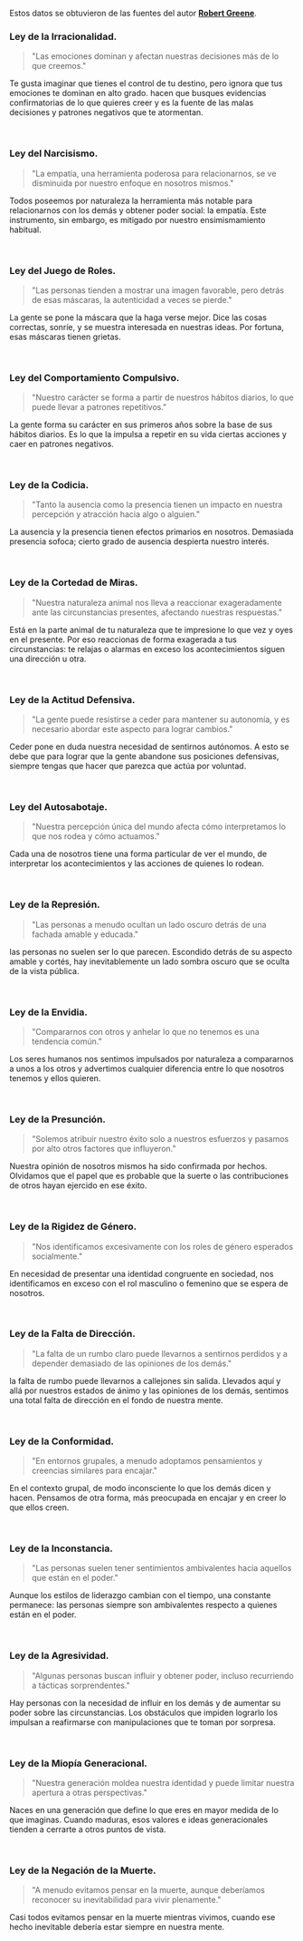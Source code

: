 Estos datos se obtuvieron de las fuentes del autor [**Robert Greene**](https://es.wikipedia.org/wiki/Robert_Greene_(escritor_estadounidense)).

### Ley de la Irracionalidad.
> "Las emociones dominan y afectan nuestras decisiones más de lo que creemos."

Te gusta imaginar que tienes el control de tu destino, pero ignora que tus emociones te dominan en alto grado. hacen que busques evidencias confirmatorias de lo que quieres creer y es la fuente de las malas decisiones y patrones negativos que te atormentan.

<br>

### Ley del Narcisismo.
> "La empatía, una herramienta poderosa para relacionarnos, se ve disminuida por nuestro enfoque en nosotros mismos."

Todos poseemos por naturaleza la herramienta más notable para relacionarnos con los demás y obtener poder social: la empatía. Este instrumento, sin embargo, es mitigado por nuestro ensimismamiento habitual.

<br>

### Ley del Juego de Roles.
> "Las personas tienden a mostrar una imagen favorable, pero detrás de esas máscaras, la autenticidad a veces se pierde."

La gente se pone la máscara que la haga verse mejor. Dice las cosas correctas, sonríe, y se muestra interesada en nuestras ideas. Por fortuna, esas máscaras tienen grietas.

<br>

### Ley del Comportamiento Compulsivo.
> "Nuestro carácter se forma a partir de nuestros hábitos diarios, lo que puede llevar a patrones repetitivos."

La gente forma su carácter en sus primeros años sobre la base de sus hábitos diarios. Es lo que la impulsa a repetir en su vida ciertas acciones y caer en patrones negativos.

<br>

### Ley de la Codicia.
> "Tanto la ausencia como la presencia tienen un impacto en nuestra percepción y atracción hacia algo o alguien."

La ausencia y la presencia tienen efectos primarios en nosotros. Demasiada presencia sofoca; cierto grado de ausencia despierta nuestro interés.

<br>

### Ley de la Cortedad de Miras.
> "Nuestra naturaleza animal nos lleva a reaccionar exageradamente ante las circunstancias presentes, afectando nuestras respuestas."

Está en la parte animal de tu naturaleza que te impresione lo que vez y oyes en el presente. Por eso reaccionas de forma exagerada a tus circunstancias: te relajas o alarmas en exceso los acontecimientos siguen una dirección u otra.

<br>

### Ley de la Actitud Defensiva.
> "La gente puede resistirse a ceder para mantener su autonomía, y es necesario abordar este aspecto para lograr cambios."

Ceder pone en duda nuestra necesidad de sentirnos autónomos. A esto se debe que para lograr que la gente abandone sus posiciones defensivas, siempre tengas que hacer que parezca que actúa por voluntad.

<br>

### Ley del Autosabotaje.
> "Nuestra percepción única del mundo afecta cómo interpretamos lo que nos rodea y cómo actuamos."

Cada una de nosotros tiene una forma particular de ver el mundo, de interpretar los acontecimientos y las acciones de quienes lo rodean.

<br>

### Ley de la Represión.
> "Las personas a menudo ocultan un lado oscuro detrás de una fachada amable y educada."

las personas no suelen ser lo que parecen. Escondido detrás de su aspecto amable y cortés, hay inevitablemente un lado sombra oscuro que se oculta de la vista pública.

<br>

### Ley de la Envidia.
> "Compararnos con otros y anhelar lo que no tenemos es una tendencia común."

Los seres humanos nos sentimos impulsados por naturaleza a compararnos a unos a los otros y advertimos cualquier diferencia entre lo que nosotros tenemos y ellos quieren.

<br>

### Ley de la Presunción.
> "Solemos atribuir nuestro éxito solo a nuestros esfuerzos y pasamos por alto otros factores que influyeron."

Nuestra opinión de nosotros mismos ha sido confirmada por hechos. Olvidamos que el papel que es probable que la suerte o las contribuciones de otros hayan ejercido en ese éxito.

<br>

### Ley de la Rigidez de Género.
> "Nos identificamos excesivamente con los roles de género esperados socialmente."

En necesidad de presentar una identidad congruente en sociedad, nos identificamos en exceso con el rol masculino o femenino que se espera de nosotros.

<br>

### Ley de la Falta de Dirección.
> "La falta de un rumbo claro puede llevarnos a sentirnos perdidos y a depender demasiado de las opiniones de los demás."

la falta de rumbo puede llevarnos a callejones sin salida. Llevados aquí y allá por nuestros estados de ánimo y las opiniones de los demás, sentimos una total falta de dirección en el fondo de nuestra mente.

<br>

### Ley de la Conformidad.
> "En entornos grupales, a menudo adoptamos pensamientos y creencias similares para encajar."

En el contexto grupal, de modo inconsciente lo que los demás dicen y hacen. Pensamos de otra forma, más preocupada en encajar y en creer lo que ellos creen.

<br>

### Ley de la Inconstancia.
> "Las personas suelen tener sentimientos ambivalentes hacia aquellos que están en el poder."

Aunque los estilos de liderazgo cambian con el tiempo, una constante permanece: las personas siempre son ambivalentes respecto a quienes están en el poder.

<br>

### Ley de la Agresividad.
> "Algunas personas buscan influir y obtener poder, incluso recurriendo a tácticas sorprendentes."

Hay personas con la necesidad de influir en los demás y de aumentar su poder sobre las circunstancias. Los obstáculos que impiden lograrlo los impulsan a reafirmarse con manipulaciones que te toman por sorpresa.

<br>

### Ley de la Miopía Generacional.
> "Nuestra generación moldea nuestra identidad y puede limitar nuestra apertura a otras perspectivas."

Naces en una generación que define lo que eres en mayor medida de lo que imaginas. Cuando maduras, esos valores e ideas generacionales tienden a cerrarte a otros puntos de vista.

<br>

### Ley de la Negación de la Muerte.
> "A menudo evitamos pensar en la muerte, aunque deberíamos reconocer su inevitabilidad para vivir plenamente."

Casi todos evitamos pensar en la muerte mientras vivimos, cuando ese hecho inevitable debería estar siempre en nuestra mente.